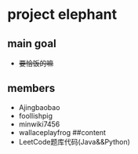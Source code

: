# project elephant
## main goal
* ~~要恰饭的嘛~~
## members
* Ajingbaobao
* foollishpig
* minwiki7456
* wallaceplayfrog
##content
* LeetCode题库代码(Java&&Python)

